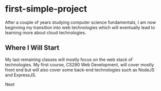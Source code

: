 # first-simple-project
After a couple of years studying computer science fundamentals, I am now beginning my transition
into web technologies which will eventually lead to learning more about cloud technologies.

## Where I Will Start
My last remaining classes will mostly focus on the web stack of technologies. My first course, CS290 Web Development,
will cover mostly front end but will also cover some back-end technologies such as NodeJS and
ExpressJS.

Next


